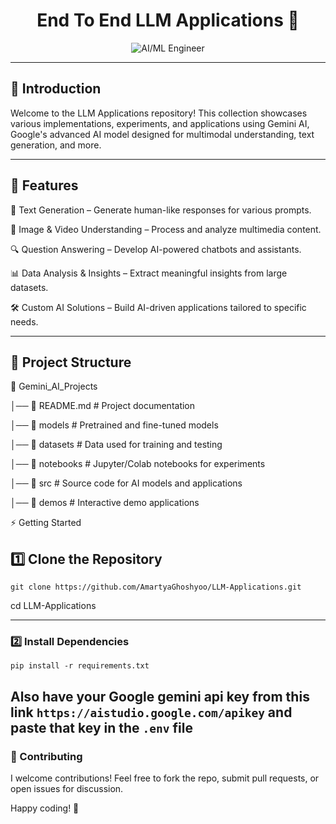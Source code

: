 <div align="center">
  
# End To End LLM Applications 🦾

</div>

<div align="center">
<img src="https://media2.giphy.com/media/v1.Y2lkPTc5MGI3NjExczV0MnVwYmF2d3cxOWc0dW42dm94NGpnZ2JhdjExdGpkYXFmaWlxNCZlcD12MV9pbnRlcm5hbF9naWZfYnlfaWQmY3Q9Zw/8hYQgBIIHkCPjRTmai/giphy.gif" alt="AI/ML Engineer" />  
</div>

---

## 🚀 Introduction

Welcome to the LLM Applications repository! This collection showcases various implementations, experiments, and applications using Gemini AI, Google's advanced AI model designed for multimodal understanding, text generation, and more.

---
## 📌 Features

🤖 Text Generation – Generate human-like responses for various prompts.

🎨 Image & Video Understanding – Process and analyze multimedia content.

🔍 Question Answering – Develop AI-powered chatbots and assistants.

📊 Data Analysis & Insights – Extract meaningful insights from large datasets.

🛠️ Custom AI Solutions – Build AI-driven applications tailored to specific needs.


---

## 📂 Project Structure

📁 Gemini_AI_Projects

│── 📜 README.md          # Project documentation

│── 📂 models             # Pretrained and fine-tuned models

│── 📂 datasets           # Data used for training and testing

│── 📂 notebooks          # Jupyter/Colab notebooks for experiments

│── 📂 src                # Source code for AI models and applications

│── 📂 demos              # Interactive demo applications

⚡ Getting Started

## 1️⃣ Clone the Repository

```git clone https://github.com/AmartyaGhoshyoo/LLM-Applications.git```

cd LLM-Applications

---

### 2️⃣ Install Dependencies

```pip install -r requirements.txt```

Also have your Google gemini api key from this link ```https://aistudio.google.com/apikey```  and paste that key in the ```.env``` file 
---

### 🎯 Contributing


I welcome contributions! Feel free to fork the repo, submit pull requests, or open issues for discussion.


Happy coding! 🚀

